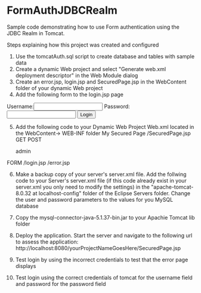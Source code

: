 # FormAuthJDBCRealm
Sample code demonstrating how to use Form authentication using the JDBC Realm in Tomcat.

Steps explaining how this project was created and configured
1. Use the tomcatAuth.sql script to create database and tables with sample data
2. Create a dynamic Web project and select "Generate web.xml deployment descriptor" in the Web Module dialog
3. Create an error.jsp, login.jsp and SecuredPage.jsp in the WebContent folder of your dynamic Web project
4. Add the following form to the login.jsp page
<form action="j_security_check" method="post">
	<label>Username:</label><input type="text" name="j_username">
	<label>Password:</label><input type="password" name="j_password">
	<input type="submit" value="Login">
</form>

5. Add the following code to your Dynamic Web Project Web.xml located in the WebContent-> WEB-INF folder
    <security-constraint>
  	<web-resource-collection>
  		<web-resource-name>My Secured Page</web-resource-name>
  		<url-pattern>/SecuredPage.jsp</url-pattern>
  		<http-method>GET</http-method>
  		<http-method>POST</http-method>
  	</web-resource-collection>
  	
  	<auth-constraint>  		
  		<role-name>admin</role-name>
  	</auth-constraint>  	
  </security-constraint>
  
  <login-config>
  	<auth-method>FORM</auth-method>
  	<form-login-config>
  		<form-login-page>/login.jsp</form-login-page>
  		<form-error-page>/error.jsp</form-error-page>
  	</form-login-config>
  </login-config>
  
  6. Make a backup copy of your server's server.xml file. Add the follwing code to your Server's server.xml file  (if this code already exist in your server.xml you only need to modify the settings) in the "apache-tomcat-8.0.32 at localhost-config" folder of the Eclipse Servers folder. Change the user and password parameters to the values for you MySQL database
  	<Realm className="org.apache.catalina.realm.JDBCRealm"
        		driverName="com.mysql.jdbc.Driver"       
     		connectionURL="jdbc:mysql://localhost:3306/dbrealm?user=XXX&amp;password=XXX"      					
         		userTable="users" userNameCol="user_name" userCredCol="user_pass"
   		userRoleTable="user_roles" roleNameCol="role_name"/>
   		
 7. Copy the mysql-connector-java-5.1.37-bin.jar to your Apachie Tomcat lib folder
 8. Deploy the application. Start the server and navigate to the following url to assess the application: http://localhost:8080/yourProjectNameGoesHere/SecuredPage.jsp
 9. Test login by using the incorrect credentials to test that the error page displays
 10. Test login using the correct credentials of tomcat for the username field and password for the password field
  
